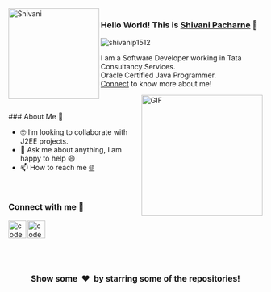 <img align="left" width="180" height="180" alt="Shivani" src="https://user-images.githubusercontent.com/89596433/138573079-3377e5d9-29df-4fe1-9f13-a41c88ee6797.gif" />

### Hello World! This is [Shivani Pacharne](https://shivanip1512.github.io/) 👋

<p align="left"> 
	<img src="https://komarev.com/ghpvc/?username=shivanip1512&color=blue" alt="shivanip1512" /> 
</p>


I am a Software Developer working in Tata Consultancy Services.<br>
Oracle Certified Java Programmer.<br>
[Connect](https://www.linkedin.com/in/shivanip1512/) to know more about me!
<br>


<img align="right" height="240px" alt="GIF" src="https://i.pinimg.com/originals/e4/26/70/e426702edf874b181aced1e2fa5c6cde.gif" />
<br><br>
### About Me 🚀

- 🤓 I’m looking to collaborate with J2EE projects.
- 💬 Ask me about anything, I am happy to help 😄
- 📫 How to reach me  [🌐](https://shivanip1512.github.io/)

<br>

### Connect with me 👋

[<img align="left" alt="codeSTACKr | LinkedIn" width="35px" src="https://cdn.jsdelivr.net/npm/simple-icons@v3/icons/linkedin.svg" />](https://www.linkedin.com/in/shivanip1512/)
[<img align="left" alt="codeSTACKr | Gmail" width="35px" src="https://cdn.jsdelivr.net/npm/simple-icons@v3/icons/gmail.svg" />](mailto:shivanipacharne1512@gmail.com)
<br>
<br>

<br>
<br>
<h3 align="center">Show some &nbsp;❤️&nbsp; by starring some of the repositories!</h3>
